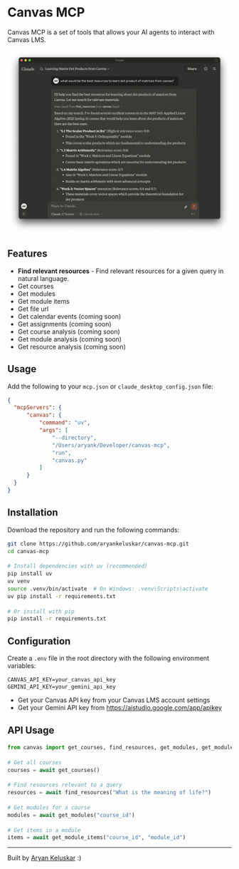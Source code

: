 # Canvas MCP

Canvas MCP is a set of tools that allows your AI agents to interact with Canvas LMS.

![example](example.png)

## Features

- **Find relevant resources** - Find relevant resources for a given query in natural language.
- Get courses
- Get modules
- Get module items
- Get file url
- Get calendar events (coming soon)
- Get assignments (coming soon)
- Get course analysis (coming soon)
- Get module analysis (coming soon)
- Get resource analysis (coming soon)

## Usage

Add the following to your `mcp.json` or `claude_desktop_config.json` file:

```json
{
  "mcpServers": {
      "canvas": {
          "command": "uv",
          "args": [
              "--directory",
              "/Users/aryank/Developer/canvas-mcp",
              "run",
              "canvas.py"
          ]
      }
  }
}
```

## Installation

Download the repository and run the following commands:

```bash
git clone https://github.com/aryankeluskar/canvas-mcp.git
cd canvas-mcp

# Install dependencies with uv (recommended)
pip install uv
uv venv
source .venv/bin/activate  # On Windows: .venv\Scripts\activate
uv pip install -r requirements.txt

# Or install with pip
pip install -r requirements.txt
```

## Configuration

Create a `.env` file in the root directory with the following environment variables:

```
CANVAS_API_KEY=your_canvas_api_key
GEMINI_API_KEY=your_gemini_api_key
```

- Get your Canvas API key from your Canvas LMS account settings
- Get your Gemini API key from https://aistudio.google.com/app/apikey

## API Usage

```python
from canvas import get_courses, find_resources, get_modules, get_module_items

# Get all courses
courses = await get_courses()

# Find resources relevant to a query
resources = await find_resources("What is the meaning of life?")

# Get modules for a course
modules = await get_modules("course_id")

# Get items in a module
items = await get_module_items("course_id", "module_id")
```

---

Built by [Aryan Keluskar](https://aryankeluskar.com) :)